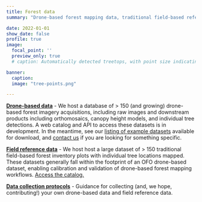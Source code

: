 ```yaml
---
title: Forest data
summary: "Drone-based forest mapping data, traditional field-based reference data, and guidance for new data collection"

date: 2022-01-01
show_date: false
profile: true
image:
  focal_point: ''
  preview_only: true
  # caption: Automatically detected treetops, with point size indicating tree height, overlaid on drone-derived orthoimagery from the Tahoe National Forest

banner:
  caption:
  image: "tree-points.png"

---
```


[<i class="fa-regular fa-images"></i> **Drone-based data**](/data-drone/) - We host a database of > 150 (and growing) drone-based forest imagery acquisitions, including raw images and downstream products including orthomosaics, canopy height models, and individual tree detections. A web catalog and API to access these datasets is in development. In the meantime, see our [listing of example datasets](/data-drone/) available for download, and [contact us](/about/#contact-us) if you are looking for something specific.

[<i class="fa-solid fa-tree"></i> **Field reference data**](/data-field-ref/) - We host host a large dataset of > 150 traditional field-based forest inventory plots with individual tree locations mapped. These datasets generally fall within the footprint of an OFO drone-based dataset, enabling calibration and validation of drone-based forest mapping workflows. [Access the catalog.](/data-field-ref/)

[<i class="fa-solid fa-clipboard-list"></i> **Data collection protocols**](/workflow-data-collection/) - Guidance for collecting (and, we hope, contributing!) your own drone-based data and field reference data.

<br>
